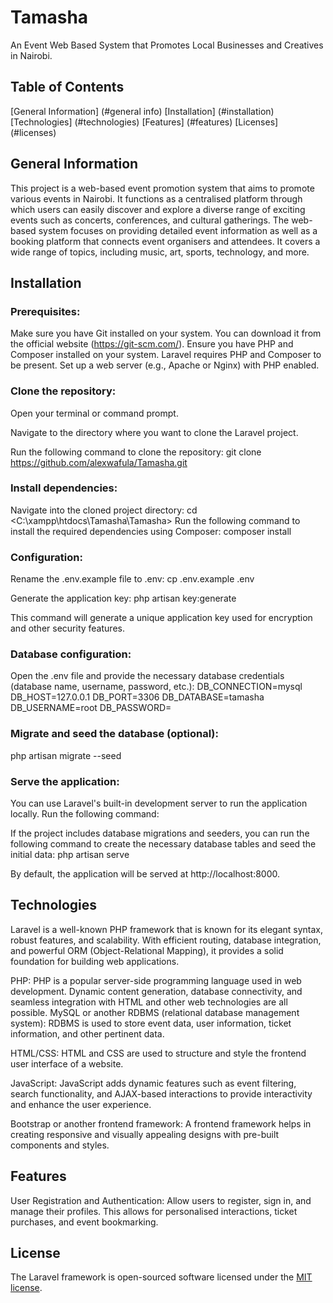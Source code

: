 # Tamasha

An Event Web Based System that Promotes Local Businesses and Creatives in Nairobi.

## Table of Contents

[General Information] (#general info)
[Installation] (#installation)
[Technologies] (#technologies)
[Features] (#features)
[Licenses] (#licenses)


## General Information

This project is a web-based event promotion system that aims to promote various events in Nairobi. It functions as a centralised platform through which users can easily discover and explore a diverse range of exciting events such as concerts, conferences, and cultural gatherings. The web-based system focuses on providing detailed event information as well as a booking platform that connects event organisers and attendees. It covers a wide range of topics, including music, art, sports, technology, and more. 


## Installation

### Prerequisites:

Make sure you have Git installed on your system. You can download it from the official website (https://git-scm.com/).
Ensure you have PHP and Composer installed on your system. Laravel requires PHP and Composer to be present.
Set up a web server (e.g., Apache or Nginx) with PHP enabled.

### Clone the repository:

Open your terminal or command prompt.

Navigate to the directory where you want to clone the Laravel project.

Run the following command to clone the repository:
git clone <https://github.com/alexwafula/Tamasha.git>

### Install dependencies:

Navigate into the cloned project directory:
cd <C:\xampp\htdocs\Tamasha\Tamasha>
Run the following command to install the required dependencies using Composer:
composer install

### Configuration:

Rename the .env.example file to .env:
cp .env.example .env

Generate the application key:
php artisan key:generate

This command will generate a unique application key used for encryption and other security features.

### Database configuration:

Open the .env file and provide the necessary database credentials (database name, username, password, etc.):
DB_CONNECTION=mysql
DB_HOST=127.0.0.1
DB_PORT=3306
DB_DATABASE=tamasha
DB_USERNAME=root
DB_PASSWORD=

### Migrate and seed the database (optional):
php artisan migrate --seed

### Serve the application:

You can use Laravel's built-in development server to run the application locally. Run the following command:

If the project includes database migrations and seeders, you can run the following command to create the necessary database tables and seed the initial data:
php artisan serve

By default, the application will be served at http://localhost:8000.


## Technologies

Laravel is a well-known PHP framework that is known for its elegant syntax, robust features, and scalability. With efficient routing, database integration, and powerful ORM (Object-Relational Mapping), it provides a solid foundation for building web applications.

PHP: PHP is a popular server-side programming language used in web development. Dynamic content generation, database connectivity, and seamless integration with HTML and other web technologies are all possible.
MySQL or another RDBMS (relational database management system): RDBMS is used to store event data, user information, ticket information, and other pertinent data.

HTML/CSS: HTML and CSS are used to structure and style the frontend user interface of a website.

JavaScript: JavaScript adds dynamic features such as event filtering, search functionality, and AJAX-based interactions to provide interactivity and enhance the user experience.

Bootstrap or another frontend framework: A frontend framework helps in creating responsive and visually appealing designs with pre-built components and styles.


## Features

User Registration and Authentication: Allow users to register, sign in, and manage their profiles. This allows for personalised interactions, ticket purchases, and event bookmarking.


## License

The Laravel framework is open-sourced software licensed under the [MIT license](https://opensource.org/licenses/MIT).
